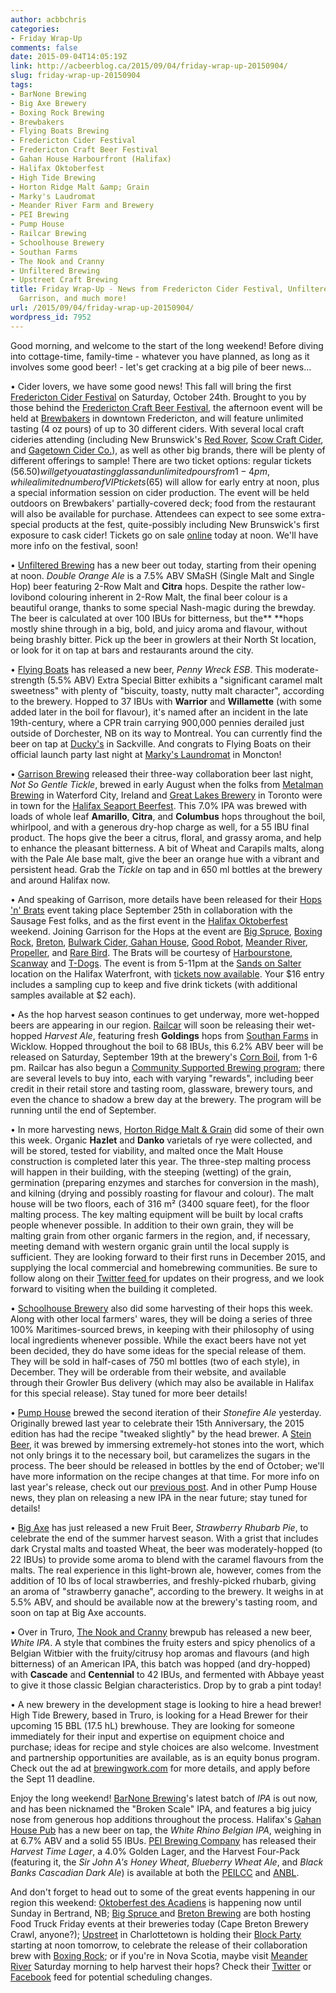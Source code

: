 ```yaml
---
author: acbbchris
categories:
- Friday Wrap-Up
comments: false
date: 2015-09-04T14:05:19Z
link: http://acbeerblog.ca/2015/09/04/friday-wrap-up-20150904/
slug: friday-wrap-up-20150904
tags:
- BarNone Brewing
- Big Axe Brewery
- Boxing Rock Brewing
- Brewbakers
- Flying Boats Brewing
- Fredericton Cider Festival
- Fredericton Craft Beer Festival
- Gahan House Harbourfront (Halifax)
- Halifax Oktoberfest
- High Tide Brewing
- Horton Ridge Malt &amp; Grain
- Marky's Laudromat
- Meander River Farm and Brewery
- PEI Brewing
- Pump House
- Railcar Brewing
- Schoolhouse Brewery
- Southan Farms
- The Nook and Cranny
- Unfiltered Brewing
- Upstreet Craft Brewing
title: Friday Wrap-Up - News from Fredericton Cider Festival, Unfiltered, Flying Boats,
  Garrison, and much more!
url: /2015/09/04/friday-wrap-up-20150904/
wordpress_id: 7952
---
```


Good morning, and welcome to the start of the long weekend! Before diving into cottage-time, family-time - whatever you have planned, as long as it involves some good beer! - let's get cracking at a big pile of beer news...

• Cider lovers, we have some good news! This fall will bring the first [Fredericton Cider Festival](https://www.facebook.com/events/516495658518745/) on Saturday, October 24th. Brought to you by those behind the [Fredericton Craft Beer Festival](http://www.frederictoncraftbeerfestival.com/), the afternoon event will be held at [Brewbakers](http://brewbakers.ca/) in downtown Fredericton, and will feature unlimited tasting (4 oz pours) of up to 30 different ciders. With several local craft cideries attending (including New Brunswick's [Red Rover](http://www.redroverbrew.com/), [Scow Craft Cider](http://www.scow.ca/), and [Gagetown Cider Co.](http://gagetownfruitfarm.com/)), as well as other big brands, there will be plenty of different offerings to sample! There are two ticket options: regular tickets ($56.50) will get you a tasting glass and unlimited pours from 1-4 pm, while a limited number of VIP tickets ($65) will allow for early entry at noon, plus a special information session on cider production. The event will be held outdoors on Brewbakers' partially-covered deck; food from the restaurant will also be available for purchase. Attendees can expect to see some extra-special products at the fest, quite-possibly including New Brunswick's first exposure to cask cider! Tickets go on sale [online](http://www.eventbrite.com/e/fredericton-cider-festival-2015-tickets-18388630890?aff=BLOG) today at noon. We'll have more info on the festival, soon!

• [Unfiltered Brewing](http://unfuckingfiltered.com/) has a new beer out today, starting from their opening at noon. _Double Orange Ale_ is a 7.5% ABV SMaSH (Single Malt and Single Hop) beer featuring 2-Row Malt and **Citra** hops. Despite the rather low-lovibond colouring inherent in 2-Row Malt, the final beer colour is a beautiful orange, thanks to some special Nash-magic during the brewday. The beer is calculated at over 100 IBUs for bitterness, but the** **hops mostly shine through in a big, bold, and juicy aroma and flavour, without being brashly bitter. Pick up the beer in growlers at their North St location, or look for it on tap at bars and restaurants around the city.

• [Flying Boats](https://www.facebook.com/pages/Flying-Boats-Brewing/1580598582194710) has released a new beer, _Penny Wreck ESB_. This moderate-strength (5.5% ABV) Extra Special Bitter exhibits a "significant caramel malt sweetness" with plenty of "biscuity, toasty, nutty malt character", according to the brewery. Hopped to 37 IBUs with **Warrior** and **Willamette** (with some added later in the boil for flavour), it's named after an incident in the late 19th-century, where a CPR train carrying 900,000 pennies derailed just outside of Dorchester, NB on its way to Montreal. You can currently find the beer on tap at [Ducky's](https://www.facebook.com/duckysbar) in Sackville. And congrats to Flying Boats on their official launch party last night at [Marky's Laundromat](https://www.facebook.com/groups/2429282830/) in Moncton!

• [Garrison Brewing](http://www.garrisonbrewing.com/) released their three-way collaboration beer last night, _Not So Gentle Tickle_, brewed in early August when the folks from [Metalman Brewing](http://www.metalmanbrewing.com/) in Waterford City, Ireland and [Great Lakes Brewery](http://greatlakesbeer.com/) in Toronto were in town for the [Halifax Seaport Beerfest](http://seaportbeerfest.com/). This 7.0% IPA was brewed with loads of whole leaf **Amarillo**, **Citra**, and **Columbus** hops throughout the boil, whirlpool, and with a generous dry-hop charge as well, for a 55 IBU final product. The hops give the beer a citrus, floral, and grassy aroma, and help to enhance the pleasant bitterness. A bit of Wheat and Carapils malts, along with the Pale Ale base malt, give the beer an orange hue with a vibrant and persistent head. Grab the _Tickle_ on tap and in 650 ml bottles at the brewery and around Halifax now.

• And speaking of Garrison, more details have been released for their [Hops 'n' Brats](http://sausagefesthfx.ca/events/hops-brats/) event taking place September 25th in collaboration with the Sausage Fest folks, and as the first event in the [Halifax Oktoberfest](http://hfxoktoberfest.ca/) weekend. Joining Garrison for the Hops at the event are [Big Spruce](http://www.bigspruce.ca/), [Boxing Rock](http://www.boxingrock.ca/), [Breton](http://bretonbrewing.ca/), [Bulwark Cider](http://www.bulwarkcider.com/),[ Gahan House](http://halifax.gahan.ca/), [Good Robot](http://wroughtironbrewing.ca/), [Meander River](http://www.meanderriverfarm.ca/), [Propeller](http://www.drinkpropeller.ca/), and [Rare Bird](http://www.rarebirdbeer.com/). The Brats will be courtesy of [Harbourstone](http://www.marriott.com/hotel-restaurants/yhzmc-halifax-marriott-harbourfront-hotel/harbourstone/5470933/home-page.mi), [Scanway](http://scanwaycatering.com/) and [T-Dogs](https://www.facebook.com/TDOGSHFX). The event is from 5-11pm at the [Sands on Salter](https://www.google.ca/maps/place/1479+Lower+Water+St,+Halifax,+NS/@44.6448209,-63.5682641,234m/data=!3m2!1e3!4b1!4m6!1m3!3m2!1s0x4b5a224a68f4a33f:0x956f13898908189e!2sHalifax+Waterfront!3m1!1s0x4b5a2234d58b20cd:0xe5d4bd513cb74fbc!6m1!1e1) location on the Halifax Waterfront, with [tickets now available](http://www.tickethalifax.com/events/27231487/hop8217n8217brats). Your $16 entry includes a sampling cup to keep and five drink tickets (with additional samples available at $2 each).

• As the hop harvest season continues to get underway, more wet-hopped beers are appearing in our region. [Railcar](http://railcarbrewing.com/) will soon be releasing their wet-hopped _Harvest Ale_, featuring fresh **Goldings** hops from [Southan Farms](http://www.southanfarms.net/) in Wicklow. Hopped throughout the boil to 68 IBUs, this 6.2% ABV beer will be released on Saturday, September 19th at the brewery's [Corn Boil](https://www.facebook.com/events/1480339912288847/), from 1-6 pm. Railcar has also begun a [Community Supported Brewing program](https://www.facebook.com/railcarbrewing/photos/a.470198123117176.1073741828.466756623461326/685303838273269/?type=1&theater); there are several levels to buy into, each with varying "rewards", including beer credit in their retail store and tasting room, glassware, brewery tours, and even the chance to shadow a brew day at the brewery. The program will be running until the end of September.

• In more harvesting news, [Horton Ridge Malt & Grain](https://www.hortonridgemalt.com/) did some of their own this week. Organic **Hazlet** and **Danko** varietals of rye were collected, and will be stored, tested for viability, and malted once the Malt House construction is completed later this year. The three-step malting process will happen in their building, with the steeping (wetting) of the grain, germination (preparing enzymes and starches for conversion in the mash), and kilning (drying and possibly roasting for flavour and colour). The malt house will be two floors, each of 316 m² (3400 square feet), for the floor malting process. The key malting equipment will be built by local crafts people whenever possible. In addition to their own grain, they will be malting grain from other organic farmers in the region, and, if necessary, meeting demand with western organic grain until the local supply is sufficient. They are looking forward to their first runs in December 2015, and supplying the local commercial and homebrewing communities. Be sure to follow along on their [Twitter feed ](http://www.twitter.com/HortonRidge)for updates on their progress, and we look forward to visiting when the building it completed.

• [Schoolhouse Brewery](http://www.schoolhousebrewery.ca/) also did some harvesting of their hops this week. Along with other local farmers' wares, they will be doing a series of three 100% Maritimes-sourced brews, in keeping with their philosophy of using local ingredients whenever possible. While the exact beers have not yet been decided, they do have some ideas for the special release of them. They will be sold in half-cases of 750 ml bottles (two of each style), in December. They will be orderable from their website, and available through their Growler Bus delivery (which may also be available in Halifax for this special release). Stay tuned for more beer details!

• [Pump House](http://beer.pumphousebrewery.ca/) brewed the second iteration of their _Stonefire Ale_ yesterday. Originally brewed last year to celebrate their 15th Anniversary, the 2015 edition has had the recipe "tweaked slightly" by the head brewer. A [Stein Beer](http://www.germanbeerinstitute.com/Steinbier.html), it was brewed by immersing extremely-hot stones into the wort, which not only brings it to the necessary boil, but caramelizes the sugars in the process. The beer should be released in bottles by the end of October; we'll have more information on the recipe changes at that time. For more info on last year's release, check out our [previous post](http://acbeerblog.ca/2014/10/31/friday-wrap-up-oct-31st/). And in other Pump House news, they plan on releasing a new IPA in the near future; stay tuned for details!

• [Big Axe](https://www.facebook.com/BigAxeBrewery) has just released a new Fruit Beer, _Strawberry Rhubarb Pie_, to celebrate the end of the summer harvest season. With a grist that includes dark Crystal malts and toasted Wheat, the beer was moderately-hopped (to 22 IBUs) to provide some aroma to blend with the caramel flavours from the malts. The real experience in this light-brown ale, however, comes from the addition of 10 lbs of local strawberries, and freshly-picked rhubarb, giving an aroma of "strawberry ganache", according to the brewery. It weighs in at 5.5% ABV, and should be available now at the brewery's tasting room, and soon on tap at Big Axe accounts.

• Over in Truro, [The Nook and Cranny](http://thenookandcranny.ca/) brewpub has released a new beer, _White IPA_. A style that combines the fruity esters and spicy phenolics of a Belgian Witbier with the fruity/citrusy hop aromas and flavours (and high bitterness) of an American IPA, this batch was hopped (and dry-hopped) with **Cascade** and **Centennial** to 42 IBUs, and fermented with Abbaye yeast to give it those classic Belgian characteristics. Drop by to grab a pint today!

• A new brewery in the development stage is looking to hire a head brewer! High Tide Brewery, based in Truro, is looking for a Head Brewer for their upcoming 15 BBL (17.5 hL) brewhouse. They are looking for someone immediately for their input and expertise on equipment choice and purchase; ideas for recipe and style choices are also welcome. Investment and partnership opportunities are available, as is an equity bonus program. Check out the ad at [brewingwork.com](http://brewingwork.com/job_details.php?query_string=b3a78199b6af866b546d8488b3a78199b6af) for more details, and apply before the Sept 11 deadline.

Enjoy the long weekend! [BarNone Brewing](https://www.facebook.com/BarNone.Brewing)'s latest batch of _IPA_ is out now, and has been nicknamed the "Broken Scale" IPA, and features a big juicy nose from generous hop additions throughout the process. Halifax's [Gahan House Pub](http://halifax.gahan.ca/) has a new beer on tap, the _White Rhino Belgian IPA_, weighing in at 6.7% ABV and a solid 55 IBUs. [PEI Brewing Company](http://peibrewingcompany.com/) has released their _Harvest Time Lager_, a 4.0% Golden Lager, and the Harvest Four-Pack (featuring it, the _Sir John A's Honey Wheat_, _Blueberry Wheat Ale_, and _Black Banks Cascadian Dark Ale_) is available at both the [PEILCC](http://www.peilcc.ca/products.php?search=Gahan&select=BRANDNAME&submit=Submit) and [ANBL](http://www.nbliquor.com/Home/Products?Search=Gahan&Type=Store&NewProductsOnly=false&OrderBy=ProductName&OrderAscending=True&Take=25&Skip=0&ProductClassSelected=&ProductLineSelected=&StoreSelected=&SugarLevelSelected=&VintageSelected=&ShowStores=&ShowSugarLevels=&ShowVintages=&ViewCategorySelected=&GrapeVarietySelected=&ShowGrapeVarieties=&Printable=#).

And don't forget to head out to some of the great events happening in our region this weekend: [Oktoberfest des Acadiens](http://www.oktoberfestdesacadiens.com/) is happening now until Sunday in Bertrand, NB; [Big Spruce ](http://www.bigspruce.ca)and [Breton Brewing](http://bretonbrewing.ca/) are both hosting Food Truck Friday events at their breweries today (Cape Breton Brewery Crawl, anyone?); [Upstreet](http://upstreetcraftbrewing.com) in Charlottetown is holding their [Block Party](https://www.facebook.com/events/1611283705805209/) starting at noon tomorrow, to celebrate the release of their collaboration brew with [Boxing Rock](http://www.boxingrock.ca/); or if you're in Nova Scotia, maybe visit [Meander River](http://www.meanderriverfarm.ca/) Saturday morning to help harvest their hops? Check their [Twitter](http://www.twitter.com/meanderriver) or [Facebook](https://www.facebook.com/MeanderRiverFarm) feed for potential scheduling changes.
